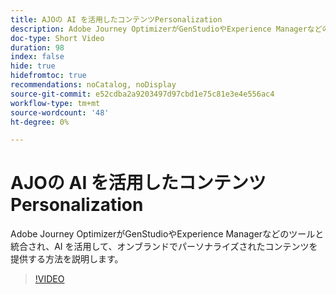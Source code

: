 ```yaml
---
title: AJOの AI を活用したコンテンツPersonalization
description: Adobe Journey OptimizerがGenStudioやExperience Managerなどのツールと統合され、AI を活用して、オンブランドでパーソナライズされたコンテンツを提供する方法を説明します。
doc-type: Short Video
duration: 98
index: false
hide: true
hidefromtoc: true
recommendations: noCatalog, noDisplay
source-git-commit: e52cdba2a9203497d97cbd1e75c81e3e4e556ac4
workflow-type: tm+mt
source-wordcount: '48'
ht-degree: 0%

---
```



# AJOの AI を活用したコンテンツPersonalization

Adobe Journey OptimizerがGenStudioやExperience Managerなどのツールと統合され、AI を活用して、オンブランドでパーソナライズされたコンテンツを提供する方法を説明します。

<!-- 62_S520_3442520_97_aipowered-content-personalization-in-ajo -->
>[!VIDEO](https://video.tv.adobe.com/v/3460144/?learn=on&enablevpops=true&captions=jpn)
